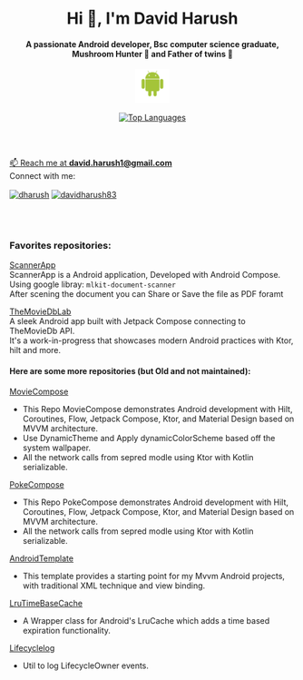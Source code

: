 

<h1 align="center">Hi 👋, I'm David Harush</h1>
<h4 align="center">A passionate Android developer, Bsc computer science graduate,<br/> Mushroom Hunter 🍄 and Father of twins  💪 </h4>
<p align="center"> <a href="https://developer.android.com" target="_blank" rel="noreferrer"> <img src="https://raw.githubusercontent.com/devicons/devicon/master/icons/android/android-original-wordmark.svg" width="60" height="60"/>
<br/>

<!-- ![android](https://img.shields.io/badge/-android-3b2e5a?&style=plastic&logo=android)
<br/>
![Java](https://img.shields.io/badge/-java-3f4441?style=plastic&logo=java)
<br/>
![Kotlin](https://img.shields.io/badge/-kotlin-006a71?style=plastic&logo=kotlin)
<br/> -->

<p align="center">
<img src="https://github-readme-stats.vercel.app/api/top-langs?username=davidHarush&show_icons=true&theme=buefy&layout=compact" alt="Top Languages">
<!--<br/> <br/>
<img src="https://github-readme-stats.vercel.app/api?username=davidHarush&show_icons=true&theme=buefy" alt="GitHub Stats"> -->
 
<br/><br/>

<!--src="https://raw.githubusercontent.com/devicons/devicon/master/icons/android/android-original-wordmark.svg" width="60" height="60"/>
<!-- ![](https://github-profile-trophy.vercel.app/?username=davidHarush) -->


 📫 Reach me at **david.harush1@gmail.com**
<br/>Connect with me:<br/>
<p align="left">
<a href="https://linkedin.com/in/dharush" target="blank"><img align="center" src="https://raw.githubusercontent.com/rahuldkjain/github-profile-readme-generator/master/src/images/icons/Social/linked-in-alt.svg" alt="dharush" height="30" width="40" /></a>
<a href="https://fb.com/davidharush83" target="blank"><img align="center" src="https://raw.githubusercontent.com/rahuldkjain/github-profile-readme-generator/master/src/images/icons/Social/facebook.svg" alt="davidharush83" height="30" width="40" /></a>
</p>

<br/>
<br/>



###  Favorites repositories:

[ScannerApp](https://github.com/davidHarush/ScannerApp.git)
<br/>
ScannerApp is a Android application, Developed with Android Compose.
<br/>
Using google libray:  ```mlkit-document-scanner ```
<br/>
After scening the document you can Share or Save the file as PDF foramt


[TheMovieDbLab](https://github.com/davidHarush/TheMovieDbLab.git)
<br/>
A sleek Android app built with Jetpack Compose connecting to TheMovieDb API.
<br/>
It's a work-in-progress that showcases modern Android practices with Ktor, hilt and more.
<br/>

####   Here are some more repositories (but Old and not maintained):
[MovieCompose](https://github.com/davidHarush/MovieCompose)
* This Repo MovieCompose demonstrates Android development with Hilt, Coroutines, Flow, Jetpack Compose, Ktor, and Material Design based on MVVM architecture.
* Use DynamicTheme and Apply dynamicColorScheme based off the system wallpaper.
* All the network calls from sepred modle using Ktor with Kotlin serializable.

[PokeCompose](https://github.com/davidHarush/PokeCompose)

* This Repo PokeCompose demonstrates Android development with Hilt, Coroutines, Flow, Jetpack Compose, Ktor, and Material Design based on MVVM architecture.
* All the network calls from sepred modle using Ktor with Kotlin serializable.


[AndroidTemplate](https://github.com/davidHarush/AndroidTemplate)

* This template provides a starting point for my Mvvm Android projects, with traditional XML technique and view binding.

[LruTimeBaseCache](https://github.com/davidHarush/LruTimeBaseCache)

* A Wrapper class for Android's LruCache which adds a time based expiration functionality.
  
[Lifecyclelog](https://github.com/davidHarush/Lifecyclelog)

* Util to log LifecycleOwner events.

